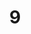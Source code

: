 ---
title: "9"
imageurl: "https://imgs1.thamizhnation.org/assets/9.webp"
dwnurl: "https://imgs1.thamizhnation.org/img/9.jpg"
tags: ['thalaivar']
---
